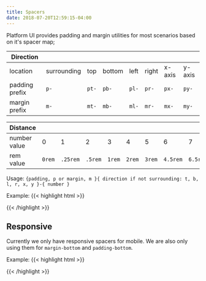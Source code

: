 ```yaml
---
title: Spacers
date: 2018-07-20T12:59:15-04:00
---
```


Platform UI provides padding and margin utilities for most scenarios based on it's spacer map;

<div class="overflow-x--auto mb-4">

| Direction      |                 |                  |                  |                  |                  |                  |                  |
| -------------- | --------------- | ---------------- | ---------------- | ---------------- | ---------------- | ---------------- | ---------------- |
| location       | surrounding     | top              | bottom           | left             | right            | x-axis           | y-axis           |
| padding prefix | <code>p-</code> | <code>pt-</code> | <code>pb-</code> | <code>pl-</code> | <code>pr-</code> | <code>px-</code> | <code>py-</code> |
| margin prefix  | <code>m-</code> | <code>mt-</code> | <code>mb-</code> | <code>ml-</code> | <code>mr-</code> | <code>mx-</code> | <code>my-</code> |

</div>
<div class="overflow-x--auto mb-4">

| Distance |                   |                     |                    |                   |                   |                   |                     |                     |
| ------------------------ | ----------------- | ------------------- | ------------------ | ----------------- | ----------------- | ----------------- | ------------------- | ------------------- |
| number value             | 0                 | 1                   | 2                  | 3                 | 4                 | 5                 | 6                   | 7                   |
| rem value                | <code>0rem</code> | <code>.25rem</code> | <code>.5rem</code> | <code>1rem</code> | <code>2rem</code> | <code>3rem</code> | <code>4.5rem</code> | <code>6.5rem</code> |

</div>

Usage: `{padding, p or margin, m }{ direction if not surrounding: t, b, l, r, x, y }-{ number }`

Example:
{{< highlight html >}}
<!-- padding-left: .5rem -->
<div class="pl-2">
  <!-- Content goes here! -->
</div>

<!-- margin: 0 1rem; -->
<div class="mx-3">
  <!-- Content goes here! -->
</div>
{{< /highlight >}}


## Responsive

Currently we only have responsive spacers for mobile. We are also only using them for `margin-bottom` and `padding-bottom`.

Example:
{{< highlight html >}}
<!-- margin-bottom: 1rem -->
<div class="mobile-mb-3">
  <!-- Content goes here! -->
</div>

<!-- padding-bottom: 1rem -->
<div class="mobile-pb-3">
  <!-- Content goes here! -->
</div>
{{< /highlight >}}
